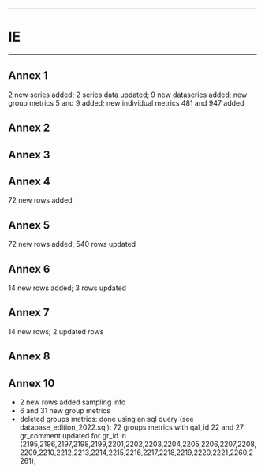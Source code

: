 -----------------------------------------------------------
# IE
-----------------------------------------------------------

## Annex 1
2 new series added;
2 series data updated;
9 new dataseries added;
new group metrics 5 and 9 added;
new individual metrics 481 and 947 added

## Annex 2

## Annex 3


## Annex 4
72 new rows added

## Annex 5
72 new rows added;
540 rows updated

## Annex 6
14 new rows added;
3 rows updated

## Annex 7
14 new rows;
2 updated rows
## Annex 8



## Annex 10
* 2 new rows added sampling info
* 6 and 31 new group metrics
* deleted groups metrics: done using an sql query (see database_edition_2022.sql): 72 groups metrics with qal_id 22 and 27 gr_comment updated for gr_id in (2195,2196,2197,2198,2199,2201,2202,2203,2204,2205,2206,2207,2208,2209,2210,2212,2213,2214,2215,2216,2217,2218,2219,2220,2221,2260,2261);

